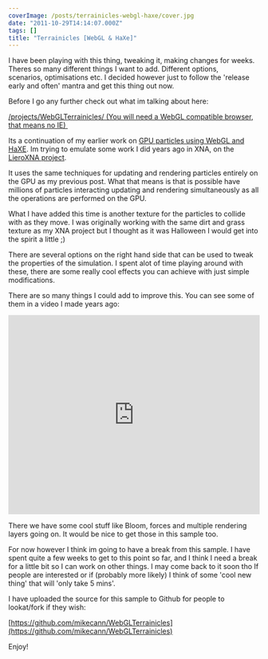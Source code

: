 ```yaml
---
coverImage: /posts/terrainicles-webgl-haxe/cover.jpg
date: "2011-10-29T14:14:07.000Z"
tags: []
title: "Terrainicles [WebGL & HaXe]"
---
```


I have been playing with this thing, tweaking it, making changes for weeks. Theres so many different things I want to add. Different options, scenarios, optimisations etc. I decided however just to follow the 'release early and often' mantra and get this thing out now.

<!-- more -->

Before I go any further check out what im talking about here:

[/projects/WebGLTerrainicles/
(You will need a WebGL compatible browser, that means no IE) ](/projects/WebGLTerrainicles/)

Its a continuation of my earlier work on [GPU particles using WebGL and HaXE](/posts/gpu-state-preserving-particle-systems-with-webgl-haxe/). Im trying to emulate some work I did years ago in XNA, on the [LieroXNA project](/posts/project-update/).

It uses the same techniques for updating and rendering particles entirely on the GPU as my previous post. What that means is that is possible have millions of particles interacting updating and rendering simultaneously as all the operations are performed on the GPU.

What I have added this time is another texture for the particles to collide with as they move. I was originally working with the same dirt and grass texture as my XNA project but I thought as it was Halloween I would get into the spirit a little ;)

There are several options on the right hand side that can be used to tweak the properties of the simulation. I spent alot of time playing around with these, there are some really cool effects you can achieve with just simple modifications.

There are so many things I could add to improve this. You can see some of them in a video I made years ago:

<iframe width="100%" height="400" src="https://www.youtube.com/embed/MocF1IU-5dc" frameborder="0" allow="accelerometer; autoplay; clipboard-write; encrypted-media; gyroscope; picture-in-picture" allowfullscreen></iframe>

There we have some cool stuff like Bloom, forces and multiple rendering layers going on. It would be nice to get those in this sample too.

For now however I think im going to have a break from this sample. I have spent quite a few weeks to get to this point so far, and I think I need a break for a little bit so I can work on other things. I may come back to it soon tho If people are interested or if (probably more likely) I think of some 'cool new thing' that will 'only take 5 mins'.

I have uploaded the source for this sample to Github for people to lookat/fork if they wish:

[https://github.com/mikecann/WebGLTerrainicles](https://github.com/mikecann/WebGLTerrainicles)

Enjoy!
